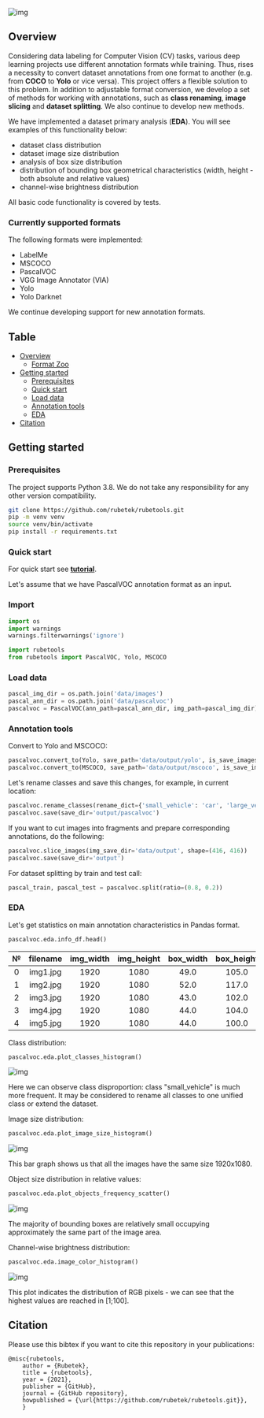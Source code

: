 ![img](pics/logo.png)

## Overview

Considering data labeling for Computer Vision (CV) tasks, various deep learning projects use different annotation formats while training. Thus, rises a necessity to convert dataset annotations from one format to another (e.g. from **COCO** to **Yolo** or vice versa). 
This project offers a flexible solution to this problem. In addition to adjustable format conversion, we develop a set of methods for working with annotations, such as **class renaming**, **image slicing** and **dataset splitting**. We also continue to develop new methods.

We have implemented a dataset primary analysis  (**EDA**). You will see examples of this functionality below:
- dataset class distribution
- dataset image size distribution
- analysis of box size distribution
- distribution of bounding box geometrical characteristics  (width, height - both absolute and relative values)
- channel-wise brightness distribution

All basic code functionality is covered by tests.

### Currently supported formats

The following formats were implemented:
- LabelMe
- MSCOCO
- PascalVOC
- VGG Image Annotator (VIA)
- Yolo
- Yolo Darknet
	
We continue developing support for new annotation formats.

## Table 

- [Overview](#overview)
	+ [Format Zoo](#currently-supported-formats)
- [Getting started](#getting-started)
 	+ [Prerequisites](#prerequisites)
 	+ [Quick start](#quick-start)
 	+ [Load data](#load-data)
	+ [Annotation tools](#annotation-tools)
 	+ [EDA](#eda)
- [Citation](#citation)


## Getting started

### Prerequisites

The project supports Python 3.8. We do not take any responsibility for any other version compatibility.

```bash
git clone https://github.com/rubetek/rubetools.git
pip -m venv venv
source venv/bin/activate
pip install -r requirements.txt
```
	
### Quick start

For quick start see [**tutorial**](quick-start-tutorial.ipynb).

Let's assume that we have PascalVOC annotation format as an input.

### Import

```python
import os
import warnings
warnings.filterwarnings('ignore')

import rubetools
from rubetools import PascalVOC, Yolo, MSCOCO
```

### Load data

```python
pascal_img_dir = os.path.join('data/images')
pascal_ann_dir = os.path.join('data/pascalvoc')
pascalvoc = PascalVOC(ann_path=pascal_ann_dir, img_path=pascal_img_dir)
```

### Annotation tools

Convert to Yolo and MSCOCO:
```python
pascalvoc.convert_to(Yolo, save_path='data/output/yolo', is_save_images=True)
pascalvoc.convert_to(MSCOCO, save_path='data/output/mscoco', is_save_images=True)
```

Let's rename classes and save this changes, for example, in current location:
```python
pascalvoc.rename_classes(rename_dict={'small_vehicle': 'car', 'large_vehicle': 'car'})
pascalvoc.save(save_dir='output/pascalvoc')
```
If you want to cut images into fragments and prepare corresponding annotations, do the following: 
```python
pascalvoc.slice_images(img_save_dir='data/output', shape=(416, 416))
pascalvoc.save(save_dir='output')
```
For dataset splitting by train and test call:
```python
pascal_train, pascal_test = pascalvoc.split(ratio=(0.8, 0.2))
```

### EDA

Let's get statistics on main annotation characteristics in Pandas format.
```python
pascalvoc.eda.info_df.head()
```

|№|filename|img_width|img_height|box_width|box_height|label|type|
|:---:|:----:|:----:|:----------:|:----------:|:----------:|:------:|:------:|
0|img1.jpg|1920|1080|49.0|105.0|small_vehicle|HBox
1|img2.jpg|1920|1080|52.0|117.0|small_vehicle|HBox
2|img3.jpg|1920|1080|43.0|102.0|small_vehicle|HBox
3|img4.jpg|1920|1080|44.0|104.0|small_vehicle|HBox
4|img5.jpg|1920|1080|44.0|100.0|small_vehicle|HBox
	

Class distribution:
```python
pascalvoc.eda.plot_classes_histogram()
```

![img](pics/cl_dist.png)

Here we can observe class disproportion: class "small_vehicle" is much more frequent. It may be considered to rename all classes to one unified class or extend the dataset.
	
Image size distribution:
```python
pascalvoc.eda.plot_image_size_histogram()
```

![img](pics/sz_dist.png)	

This bar graph shows us that all the images have the same size 1920x1080.
	
Object size distribution in relative values:
```python
pascalvoc.eda.plot_objects_frequency_scatter()
```

![img](pics/b_sz_dist.png)

The majority of bounding boxes are relatively small occupying approximately the same part of the image area.

Channel-wise brightness distribution:
```python
pascalvoc.eda.image_color_histogram()
```

![img](pics/chnl_wise_dist.png)

This plot indicates the distribution of RGB pixels - we can see that the highest values are reached in [1;100].

## Citation

Please use this bibtex if you want to cite this repository in your publications:

	@misc{rubetools,
		author = {Rubetek},
		title = {rubetools},
		year = {2021},
		publisher = {GitHub},
		journal = {GitHub repository},
		howpublished = {\url{https://github.com/rubetek/rubetools.git}},
		}